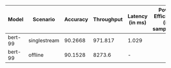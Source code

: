 | Model   | Scenario     |   Accuracy |   Throughput | Latency (in ms)   | Power Efficiency (in samples/J)   | TEST01   |
|---------|--------------|------------|--------------|-------------------|-----------------------------------|----------|
| bert-99 | singlestream |    90.2668 |      971.817 | 1.029             |                                   | passed   |
| bert-99 | offline      |    90.1528 |     8273.6   | -                 |                                   | passed   |